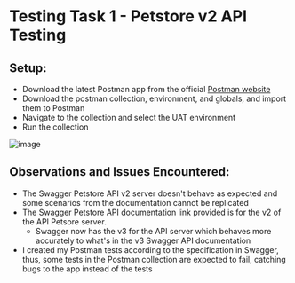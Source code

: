 # Testing Task 1 - Petstore v2 API Testing

## Setup:

- Download the latest Postman app from the official [Postman website](https://www.postman.com/downloads/)
- Download the postman collection, environment, and globals, and import them to Postman
- Navigate to the collection and select the UAT environment
- Run the collection

![image](https://github.com/user-attachments/assets/ab7134d9-403c-4b0b-8a30-07740655f6f7)

## Observations and Issues Encountered:

- The Swagger Petstore API v2 server doesn't behave as expected and some scenarios from the documentation cannot be replicated
- The Swagger Petstore API documentation link provided is for the v2 of the API Petsore server.
  - Swagger now has the v3 for the API server which behaves more accurately to what's in the v3 Swagger API documentation
- I created my Postman tests according to the specification in Swagger, thus, some tests in the Postman collection are expected to fail, catching bugs to the app instead of the tests
